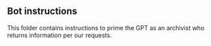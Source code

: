 ## Bot instructions

This folder contains instructions to prime the GPT as an archivist who returns information per our requests.
